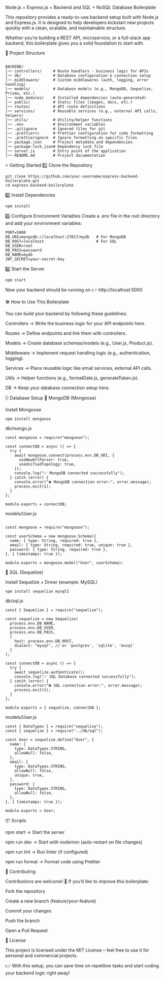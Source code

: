 Node.js + Express.js + Backend and  SQL + NoSQL Database Boilerplate

This repository provides a ready-to-use backend setup built with Node.js and Express.js.
It is designed to help developers kickstart new projects quickly with a clean, scalable, and maintainable structure.

Whether you’re building a REST API, microservice, or a full-stack app backend, this boilerplate gives you a solid foundation to start with.

📂 Project Structure

```http

BACKEND/
│── controllers/     # Route handlers - business logic for APIs
│── db/              # Database configuration & connection setup
│── middleware/      # Custom middlewares (auth, logging, error handling)
│── models/          # Database models (e.g., MongoDB, Sequelize, Prisma, etc.)
│── node_modules/    # Installed dependencies (auto-generated)
│── public/          # Static files (images, docs, etc.)
│── routes/          # API route definitions
│── services/        # Reusable services (e.g., external API calls, helpers)
│── utils/           # Utility/helper functions
│── .env             # Environment variables
│── .gitignore       # Ignored files for git
│── .prettierrc      # Prettier configuration for code formatting
│── .prettierignore  # Ignore formatting on specific files
│── package.json     # Project metadata and dependencies
│── package-lock.json# Dependency lock file
│── server.js        # Entry point of the application
│── README.md        # Project documentation

```

⚡ Getting Started
1️⃣ Clone the Repository

```http
git clone https://github.com/your-username/express-backend-boilerplate.git
cd express-backend-boilerplate
```

2️⃣ Install Dependencies

```http
npm install
```

3️⃣ Configure Environment Variables
Create a .env file in the root directory and add your environment variables:

```http
PORT=5000
DB_URI=mongodb://localhost:27017/mydb   # For MongoDB
DB_HOST=localhost                       # For SQL
DB_USER=root
DB_PASS=password
DB_NAME=mydb
JWT_SECRET=your-secret-key
```
4️⃣ Start the Server

```http
npm start
```


Now your backend should be running on 👉 http://localhost:5000

🛠️ How to Use This Boilerplate

You can build your backend by following these guidelines:

Controllers → Write the business logic for your API endpoints here.

Routes → Define endpoints and link them with controllers.

Models → Create database schemas/models (e.g., User.js, Product.js).

Middleware → Implement request handling logic (e.g., authentication, logging).

Services → Place reusable logic like email services, external API calls.

Utils → Helper functions (e.g., formatDate.js, generateToken.js).

DB → Keep your database connection setup here.

🗄️ Database Setup
🔹 MongoDB (Mongoose)

Install Mongoose

```http
npm install mongoose
```

db/mongo.js

```http
const mongoose = require("mongoose");

const connectDB = async () => {
  try {
    await mongoose.connect(process.env.DB_URI, {
      useNewUrlParser: true,
      useUnifiedTopology: true,
    });
    console.log("✅ MongoDB connected successfully");
  } catch (error) {
    console.error("❌ MongoDB connection error:", error.message);
    process.exit(1);
  }
};

module.exports = connectDB;
```

models/User.js

```http

const mongoose = require("mongoose");

const userSchema = new mongoose.Schema({
  name: { type: String, required: true },
  email: { type: String, required: true, unique: true },
  password: { type: String, required: true },
}, { timestamps: true });

module.exports = mongoose.model("User", userSchema);
```


🔹 SQL (Sequelize)

Install Sequelize + Driver (example: MySQL)

```http
npm install sequelize mysql2
```

db/sql.js

```http
const { Sequelize } = require("sequelize");

const sequelize = new Sequelize(
  process.env.DB_NAME,
  process.env.DB_USER,
  process.env.DB_PASS,
  {
    host: process.env.DB_HOST,
    dialect: "mysql", // or 'postgres', 'sqlite', 'mssql'
  }
);

const connectDB = async () => {
  try {
    await sequelize.authenticate();
    console.log("✅ SQL Database connected successfully");
  } catch (error) {
    console.error("❌ SQL connection error:", error.message);
    process.exit(1);
  }
};

module.exports = { sequelize, connectDB };
```

models/User.js

```http
const { DataTypes } = require("sequelize");
const { sequelize } = require("../db/sql");

const User = sequelize.define("User", {
  name: {
    type: DataTypes.STRING,
    allowNull: false,
  },
  email: {
    type: DataTypes.STRING,
    allowNull: false,
    unique: true,
  },
  password: {
    type: DataTypes.STRING,
    allowNull: false,
  },
}, { timestamps: true });

module.exports = User;
```

📦 Scripts

npm start → Start the server

npm run dev → Start with nodemon (auto-restart on file changes)

npm run lint → Run linter (if configured)

npm run format → Format code using Prettier

🤝 Contributing

Contributions are welcome! 🎉
If you’d like to improve this boilerplate:

Fork the repository

Create a new branch (feature/your-feature)

Commit your changes

Push the branch

Open a Pull Request

📜 License

This project is licensed under the MIT License – feel free to use it for personal and commercial projects.

👉 With this setup, you can save time on repetitive tasks and start coding your backend logic right away!
